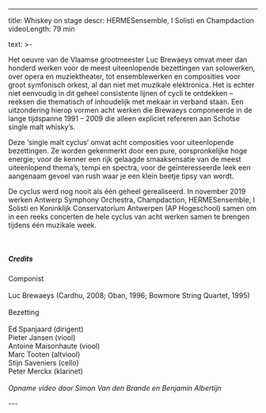 
---
title: Whiskey on stage
descr: HERMESensemble, I Solisti en Champdaction
videoLength: 79 min 

text: >-
  <p>Het oeuvre van de Vlaamse grootmeester Luc Brewaeys omvat meer dan honderd werken voor de meest uiteenlopende bezettingen van solowerken, over opera en muziektheater, tot ensemblewerken en composities voor groot symfonisch orkest, al dan niet met muzikale elektronica. Het is echter niet eenvoudig in dit geheel consistente lijnen of cycli te ontdekken – reeksen die thematisch of inhoudelijk met mekaar in verband staan. Een uitzondering hierop vormen acht werken die Brewaeys componeerde in de lange tijdspanne 1991 – 2009 die alleen expliciet refereren aan Schotse single malt whisky’s.</p><p>Deze ‘single malt cyclus’ omvat acht composities voor uiteenlopende bezettingen. Ze worden gekenmerkt door een pure, oorspronkelijke hoge energie; voor de kenner een rijk gelaagde smaaksensatie van de meest uiteenlopend thema’s, tempi en spectra, voor de geïnteresseerde leek een aangenaam gevoel van rush waar je een klein beetje tipsy van wordt.</p><p>De cyclus werd nog nooit als één geheel gerealiseerd. In november 2019 werken Antwerp Symphony Orchestra, Champdaction, HERMESensemble, I Solisti en Koninklijk Conservatorium Antwerpen (AP Hogeschool) samen om in een reeks concerten de hele cyclus van acht werken samen te brengen tijdens één muzikale week.</p><p>‍</p><h5>Credits </h5><p>Componist<br><br>Luc Brewaeys (Cardhu, 2008; Oban, 1996; Bowmore String Quartet, 1995)<br><br>Bezetting<br><br><a href="http://www.hermesensemble.be">‍</a>Ed Spanjaard (dirigent)<br>Pieter Jansen (viool)<br>Antoine Maisonhaute (viool)<br>Marc Tooten (altviool)<br>Stijn Saveniers (cello)<br>Peter Merckx (klarinet)<br><br>‍<em>Opname video door</em><strong><em> </em></strong><em>Simon Van den Brande en Benjamin Albertijn</em></p>
---
